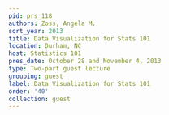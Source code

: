 ```yaml
---
pid: prs_118
authors: Zoss, Angela M.
sort_year: 2013
title: Data Visualization for Stats 101
location: Durham, NC
host: Statistics 101
pres_date: October 28 and November 4, 2013
type: Two-part guest lecture
grouping: guest
label: Data Visualization for Stats 101
order: '40'
collection: guest
---
```

